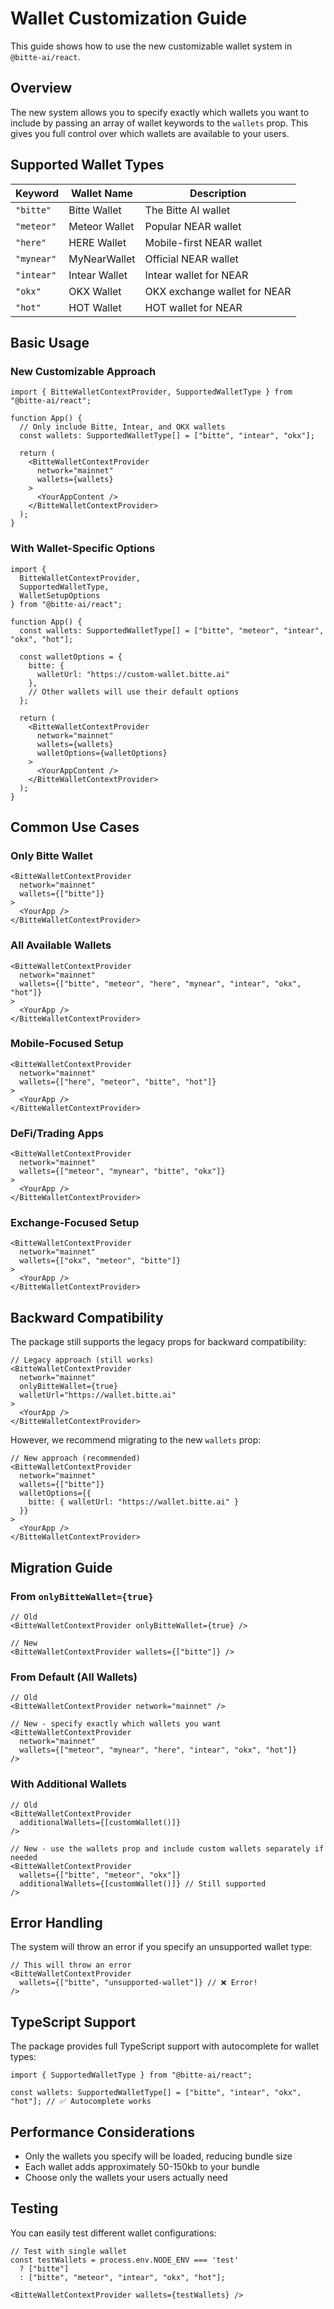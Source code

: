 # Wallet Customization Guide

This guide shows how to use the new customizable wallet system in `@bitte-ai/react`.

## Overview

The new system allows you to specify exactly which wallets you want to include by passing an array of wallet keywords to the `wallets` prop. This gives you full control over which wallets are available to your users.

## Supported Wallet Types

| Keyword | Wallet Name | Description |
|---------|-------------|-------------|
| `"bitte"` | Bitte Wallet | The Bitte AI wallet |
| `"meteor"` | Meteor Wallet | Popular NEAR wallet |
| `"here"` | HERE Wallet | Mobile-first NEAR wallet |
| `"mynear"` | MyNearWallet | Official NEAR wallet |
| `"intear"` | Intear Wallet | Intear wallet for NEAR |
| `"okx"` | OKX Wallet | OKX exchange wallet for NEAR |
| `"hot"` | HOT Wallet | HOT wallet for NEAR |

## Basic Usage

### New Customizable Approach

```tsx
import { BitteWalletContextProvider, SupportedWalletType } from "@bitte-ai/react";

function App() {
  // Only include Bitte, Intear, and OKX wallets
  const wallets: SupportedWalletType[] = ["bitte", "intear", "okx"];

  return (
    <BitteWalletContextProvider
      network="mainnet"
      wallets={wallets}
    >
      <YourAppContent />
    </BitteWalletContextProvider>
  );
}
```

### With Wallet-Specific Options

```tsx
import { 
  BitteWalletContextProvider, 
  SupportedWalletType,
  WalletSetupOptions 
} from "@bitte-ai/react";

function App() {
  const wallets: SupportedWalletType[] = ["bitte", "meteor", "intear", "okx", "hot"];
  
  const walletOptions = {
    bitte: {
      walletUrl: "https://custom-wallet.bitte.ai"
    },
    // Other wallets will use their default options
  };

  return (
    <BitteWalletContextProvider
      network="mainnet"
      wallets={wallets}
      walletOptions={walletOptions}
    >
      <YourAppContent />
    </BitteWalletContextProvider>
  );
}
```

## Common Use Cases

### Only Bitte Wallet
```tsx
<BitteWalletContextProvider
  network="mainnet"
  wallets={["bitte"]}
>
  <YourApp />
</BitteWalletContextProvider>
```

### All Available Wallets
```tsx
<BitteWalletContextProvider
  network="mainnet"
  wallets={["bitte", "meteor", "here", "mynear", "intear", "okx", "hot"]}
>
  <YourApp />
</BitteWalletContextProvider>
```

### Mobile-Focused Setup
```tsx
<BitteWalletContextProvider
  network="mainnet"
  wallets={["here", "meteor", "bitte", "hot"]}
>
  <YourApp />
</BitteWalletContextProvider>
```

### DeFi/Trading Apps
```tsx
<BitteWalletContextProvider
  network="mainnet"
  wallets={["meteor", "mynear", "bitte", "okx"]}
>
  <YourApp />
</BitteWalletContextProvider>
```

### Exchange-Focused Setup
```tsx
<BitteWalletContextProvider
  network="mainnet"
  wallets={["okx", "meteor", "bitte"]}
>
  <YourApp />
</BitteWalletContextProvider>
```

## Backward Compatibility

The package still supports the legacy props for backward compatibility:

```tsx
// Legacy approach (still works)
<BitteWalletContextProvider
  network="mainnet"
  onlyBitteWallet={true}
  walletUrl="https://wallet.bitte.ai"
>
  <YourApp />
</BitteWalletContextProvider>
```

However, we recommend migrating to the new `wallets` prop:

```tsx
// New approach (recommended)
<BitteWalletContextProvider
  network="mainnet"
  wallets={["bitte"]}
  walletOptions={{
    bitte: { walletUrl: "https://wallet.bitte.ai" }
  }}
>
  <YourApp />
</BitteWalletContextProvider>
```

## Migration Guide

### From `onlyBitteWallet={true}`
```tsx
// Old
<BitteWalletContextProvider onlyBitteWallet={true} />

// New
<BitteWalletContextProvider wallets={["bitte"]} />
```

### From Default (All Wallets)
```tsx
// Old
<BitteWalletContextProvider network="mainnet" />

// New - specify exactly which wallets you want
<BitteWalletContextProvider 
  network="mainnet"
  wallets={["meteor", "mynear", "here", "intear", "okx", "hot"]}
/>
```

### With Additional Wallets
```tsx
// Old
<BitteWalletContextProvider 
  additionalWallets={[customWallet()]}
/>

// New - use the wallets prop and include custom wallets separately if needed
<BitteWalletContextProvider 
  wallets={["bitte", "meteor", "okx"]}
  additionalWallets={[customWallet()]} // Still supported
/>
```

## Error Handling

The system will throw an error if you specify an unsupported wallet type:

```tsx
// This will throw an error
<BitteWalletContextProvider 
  wallets={["bitte", "unsupported-wallet"]} // ❌ Error!
/>
```

## TypeScript Support

The package provides full TypeScript support with autocomplete for wallet types:

```tsx
import { SupportedWalletType } from "@bitte-ai/react";

const wallets: SupportedWalletType[] = ["bitte", "intear", "okx", "hot"]; // ✅ Autocomplete works
```

## Performance Considerations

- Only the wallets you specify will be loaded, reducing bundle size
- Each wallet adds approximately 50-150kb to your bundle
- Choose only the wallets your users actually need

## Testing

You can easily test different wallet configurations:

```tsx
// Test with single wallet
const testWallets = process.env.NODE_ENV === 'test' 
  ? ["bitte"] 
  : ["bitte", "meteor", "intear", "okx", "hot"];

<BitteWalletContextProvider wallets={testWallets} />
```
